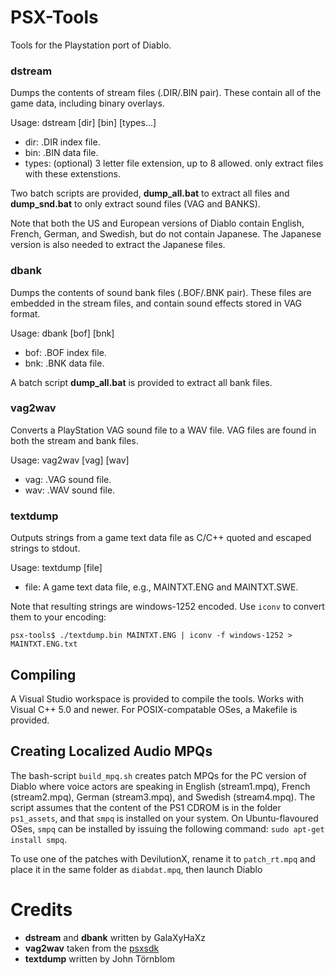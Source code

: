 # PSX-Tools
Tools for the Playstation port of Diablo.

### dstream
Dumps the contents of stream files (.DIR/.BIN pair). These contain all of the game data, including binary overlays.

Usage: dstream [dir] [bin] [types...]

- dir: .DIR index file.
- bin: .BIN data file.
- types: (optional) 3 letter file extension, up to 8 allowed. only extract files with these extenstions.

Two batch scripts are provided, **dump_all.bat** to extract all files and **dump_snd.bat** to only extract sound files (VAG and BANKS).

Note that both the US and European versions of Diablo contain English, French, German, and Swedish, but do not contain Japanese. The Japanese version is also needed to extract the Japanese files.

### dbank
Dumps the contents of sound bank files (.BOF/.BNK pair). These files are embedded in the stream files, and contain sound effects stored in VAG format.

Usage: dbank [bof] [bnk]

- bof: .BOF index file.
- bnk: .BNK data file.

A batch script **dump_all.bat** is provided to extract all bank files.

### vag2wav
Converts a PlayStation VAG sound file to a WAV file. VAG files are found in both the stream and bank files.

Usage: vag2wav [vag] [wav]

- vag: .VAG sound file.
- wav: .WAV sound file.

### textdump
Outputs strings from a game text data file as C/C++ quoted and escaped strings to stdout.

Usage: textdump [file]

- file: A game text data file, e.g.,  MAINTXT.ENG and MAINTXT.SWE.

Note that resulting strings are windows-1252 encoded. Use `iconv` to convert them to your encoding:
```console
psx-tools$ ./textdump.bin MAINTXT.ENG | iconv -f windows-1252 > MAINTXT.ENG.txt
```


## Compiling
A Visual Studio workspace is provided to compile the tools. Works with Visual C++ 5.0 and newer.
For POSIX-compatable OSes, a Makefile is provided.

## Creating Localized Audio MPQs
The bash-script `build_mpq.sh` creates patch MPQs for the PC version of Diablo where voice actors are speaking in
English (stream1.mpq), French (stream2.mpq), German (stream3.mpq), and Swedish (stream4.mpq). The script assumes
that the content of the PS1 CDROM is in the folder `ps1_assets`, and that `smpq` is installed on your system.
On Ubuntu-flavoured OSes, `smpq` can be installed by issuing the following command: `sudo apt-get install smpq`.

To use one of the patches with DevilutionX, rename it to `patch_rt.mpq` and place it in the same folder
as `diabdat.mpq`, then launch Diablo

# Credits
- **dstream** and **dbank** written by GalaXyHaXz
- **vag2wav** taken from the [psxsdk](https://github.com/ColdSauce/psxsdk)
- **textdump** written by John Törnblom

